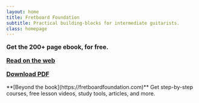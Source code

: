 ```yaml
---
layout: home
title: Fretboard Foundation
subtitle: Practical building-blocks for intermediate guitarists.
class: homepage
---
```


<div style="font-size: 16px;" markdown="block">

**Get the 200+ page ebook, for free.**

**[Read on the web](book.html)**

**[Download PDF](https://pages.fretboardfoundation.com/pdf)**

</div>

<span class="font-larger" markdown="block">
**[Beyond the book](https://fretboardfoundation.com)**  
</span>
Get step-by-step courses, free lesson videos, study tools, articles, and more.

<div style="margin-bottom: 50px;"></div>
<div></div>
